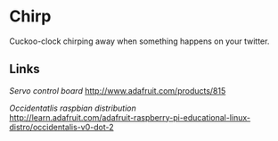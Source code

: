 Chirp
=====

Cuckoo-clock chirping away when something happens on your twitter.

## Links

_Servo control board_
http://www.adafruit.com/products/815

_Occidentatlis raspbian distribution_  
http://learn.adafruit.com/adafruit-raspberry-pi-educational-linux-distro/occidentalis-v0-dot-2
